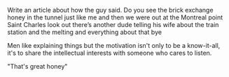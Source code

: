Write an article about how the guy said. Do you see the brick exchange honey in the tunnel just like me and then we were out at the Montreal point Saint Charles look out there’s another dude telling his wife about the train station and the melting and everything about that bye

Men like explaining things but the motivation isn't only to be a know-it-all, it's to share the intellectual interests with someone who cares to listen.

"That's great honey"